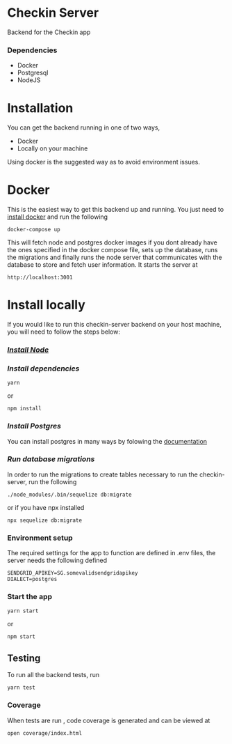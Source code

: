 # Checkin Server
Backend for the Checkin app


### Dependencies
 - Docker
 - Postgresql
 - NodeJS

# Installation
You can get the backend running in one of two ways,
 - Docker
 - Locally on your machine

 Using docker is the suggested way as to avoid environment issues.
# Docker
This is the easiest way to get this backend up and running. You just need to [install docker](https://docs.docker.com/compose/install/) and run the following
```
docker-compose up
```
This will fetch node and postgres docker images if you dont already have the ones specified in the docker compose file, sets up the database, runs the migrations and finally runs the node server that communicates with the database to store and fetch user information. It starts the server at
```
http://localhost:3001
```
# Install locally
If you would like to run this checkin-server backend on your host machine, you will need to follow the steps below:

### _[Install Node](https://nodejs.org/en/download/)_

### _Install dependencies_
```
yarn
```
or
```
npm install
```

### _Install Postgres_
You can install postgres in many ways by folowing the [documentation](https://www.postgresql.org/download/)
### _Run database migrations_
In order to run the migrations to create tables necessary to run the checkin-server, run the following
```
./node_modules/.bin/sequelize db:migrate
```

or if you have npx installed

```
npx sequelize db:migrate
```


### Environment setup
The required settings for the app to function are defined in .env files, the server needs the following defined
```
SENDGRID_APIKEY=SG.somevalidsendgridapikey
DIALECT=postgres
```

### Start the app
```
yarn start
```
or 
```
npm start
```


## Testing

To run all the backend tests, run
```
yarn test
```

### Coverage
When tests are run , code coverage is generated and can be viewed at
```
open coverage/index.html
```